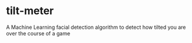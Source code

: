 # tilt-meter
A Machine Learning facial detection algorithm to detect how tilted you are over the course of a game
